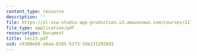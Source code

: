 ```yaml
---
content_type: resource
description: ''
file: https://ol-ocw-studio-app-production.s3.amazonaws.com/courses/21l-450-literature-and-ethical-values-fall-2002/c6388e68a8aa83d551733de1312926d3_lec23.pdf
file_type: application/pdf
resourcetype: Document
title: lec23.pdf
uid: c6388e68-a8aa-83d5-5173-3de1312926d3
---
```


